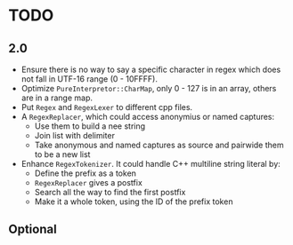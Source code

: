 # TODO

## 2.0

- Ensure there is no way to say a specific character in regex which does not fall in UTF-16 range (0 - 10FFFF).
- Optimize `PureInterpretor::CharMap`, only 0 - 127 is in an array, others are in a range map.
- Put `Regex` and `RegexLexer` to different cpp files.
- A `RegexReplacer`, which could access anonymius or named captures:
  - Use them to build a nee string
  - Join list with delimiter
  - Take anonymous and named captures as source and pairwide them to be a new list
- Enhance `RegexTokenizer`. It could handle C++ multiline string literal by:
  - Define the prefix as a token
  - `RegexReplacer` gives a postfix
  - Search all the way to find the first postfix
  - Make it a whole token, using the ID of the prefix token

## Optional
